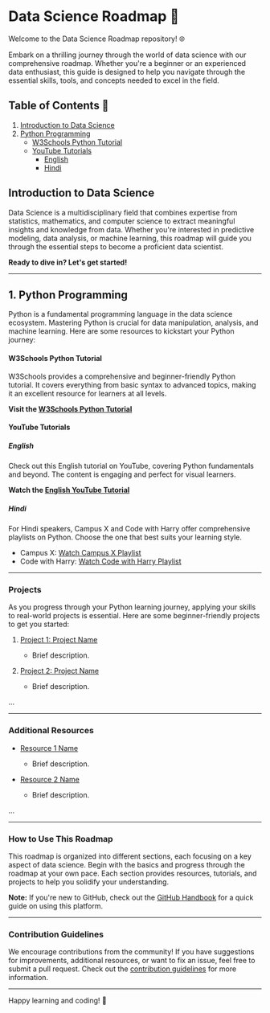# Data Science Roadmap 🚀

Welcome to the Data Science Roadmap repository! 🌐

Embark on a thrilling journey through the world of data science with our comprehensive roadmap. Whether you're a beginner or an experienced data enthusiast, this guide is designed to help you navigate through the essential skills, tools, and concepts needed to excel in the field.

## Table of Contents 📑

1. [Introduction to Data Science](#introduction-to-data-science)
2. [Python Programming](#python-programming)
   - [W3Schools Python Tutorial](#w3schools-python-tutorial)
   - [YouTube Tutorials](#youtube-tutorials)
      - [English](#english)
      - [Hindi](#hindi)

## Introduction to Data Science

Data Science is a multidisciplinary field that combines expertise from statistics, mathematics, and computer science to extract meaningful insights and knowledge from data. Whether you're interested in predictive modeling, data analysis, or machine learning, this roadmap will guide you through the essential steps to become a proficient data scientist.

**Ready to dive in? Let's get started!**

---

## 1.  Python Programming

Python is a fundamental programming language in the data science ecosystem. Mastering Python is crucial for data manipulation, analysis, and machine learning. Here are some resources to kickstart your Python journey:

#### W3Schools Python Tutorial

W3Schools provides a comprehensive and beginner-friendly Python tutorial. It covers everything from basic syntax to advanced topics, making it an excellent resource for learners at all levels.

**Visit the [W3Schools Python Tutorial](https://www.w3schools.com/python/default.asp)**

#### YouTube Tutorials

##### English

Check out this English tutorial on YouTube, covering Python fundamentals and beyond. The content is engaging and perfect for visual learners.

**Watch the [English YouTube Tutorial](https://youtu.be/t8pPdKYpowI?si=6aRiZUl687Aax4bE)**

##### Hindi

For Hindi speakers, Campus X and Code with Harry offer comprehensive playlists on Python. Choose the one that best suits your learning style.

- Campus X: [Watch Campus X Playlist](https://youtube.com/playlist?list=PLKnIA16_Rmvb1RYR-iTA_hzckhdONtSW4&si=Fz7flAud1HEirN4I)
- Code with Harry: [Watch Code with Harry Playlist](https://youtube.com/playlist?list=PLu0W_9lII9agwh1XjRt242xIpHhPT2llg&si=cqX_PjPlWJhux8K3)

---

### Projects

As you progress through your Python learning journey, applying your skills to real-world projects is essential. Here are some beginner-friendly projects to get you started:

1. [Project 1: Project Name](project_link)
   - Brief description.

2. [Project 2: Project Name](project_link)
   - Brief description.

...

---

### Additional Resources

- [Resource 1 Name](resource_link)
  - Brief description.

- [Resource 2 Name](resource_link)
  - Brief description.

...

---

### How to Use This Roadmap

This roadmap is organized into different sections, each focusing on a key aspect of data science. Begin with the basics and progress through the roadmap at your own pace. Each section provides resources, tutorials, and projects to help you solidify your understanding.

**Note:** If you're new to GitHub, check out the [GitHub Handbook](https://guides.github.com/introduction/git-handbook/) for a quick guide on using this platform.

---

### Contribution Guidelines

We encourage contributions from the community! If you have suggestions for improvements, additional resources, or want to fix an issue, feel free to submit a pull request. Check out the [contribution guidelines](CONTRIBUTING.md) for more information.

---

Happy learning and coding! 🚀
